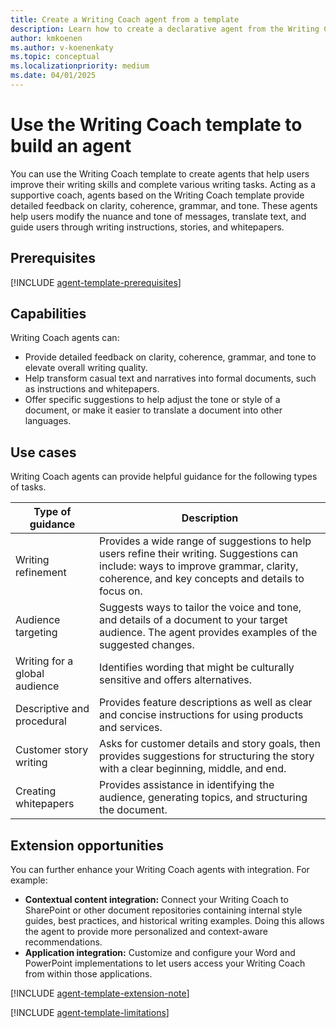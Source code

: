 ```yaml
---
title: Create a Writing Coach agent from a template
description: Learn how to create a declarative agent from the Writing Coach template in Copilot Studio agent builder.
author: kmkoenen
ms.author: v-koenenkaty
ms.topic: conceptual
ms.localizationpriority: medium
ms.date: 04/01/2025
---
```


# Use the Writing Coach template to build an agent

You can use the Writing Coach template to create agents that help users improve their writing skills and complete various writing tasks. Acting as a supportive coach, agents based on the Writing Coach template provide detailed feedback on clarity, coherence, grammar, and tone. These agents help users modify the nuance and tone of messages, translate text, and guide users through writing instructions, stories, and whitepapers.

## Prerequisites

[!INCLUDE [agent-template-prerequisites](includes/agent-template-prerequisites.md)]

## Capabilities

Writing Coach agents can:

- Provide detailed feedback on clarity, coherence, grammar, and tone to elevate overall writing quality.
- Help transform casual text and narratives into formal documents, such as instructions and whitepapers.
- Offer specific suggestions to help adjust the tone or style of a document, or make it easier to translate a document into other languages.

## Use cases

Writing Coach agents can provide helpful guidance for the following types of tasks.

| **Type of guidance** | **Description** |
| ----------   | ----------  |
| Writing refinement | Provides a wide range of suggestions to help users refine their writing. Suggestions can include: ways to improve grammar, clarity, coherence, and key concepts and details to focus on.|
| Audience targeting | Suggests ways to tailor the voice and tone, and details of a document to your target audience. The agent provides examples of the suggested changes.|
| Writing for a global audience | Identifies wording that might be culturally sensitive and offers alternatives. |
| Descriptive and procedural | Provides feature descriptions as well as clear and concise instructions for using products and services.  |
| Customer story writing | Asks for customer details and story goals, then provides suggestions for structuring the story with a clear beginning, middle, and end.  |
| Creating whitepapers | Provides assistance in identifying the audience, generating topics, and structuring the document.  |

## Extension opportunities

You can further enhance your Writing Coach agents with integration. For example:

- **Contextual content integration:** Connect your Writing Coach to SharePoint or other document repositories containing internal style guides, best practices, and historical writing examples. Doing this allows the agent to provide more personalized and context-aware recommendations.
- **Application integration:** Customize and configure your Word and PowerPoint implementations to let users access your Writing Coach from within those applications.

<!-- Note about IT involvement -->
[!INCLUDE [agent-template-extension-note](includes/agent-template-extension-note.md)]

<!-- Limitations -->

[!INCLUDE [agent-template-limitations](includes/agent-template-limitations.md)]